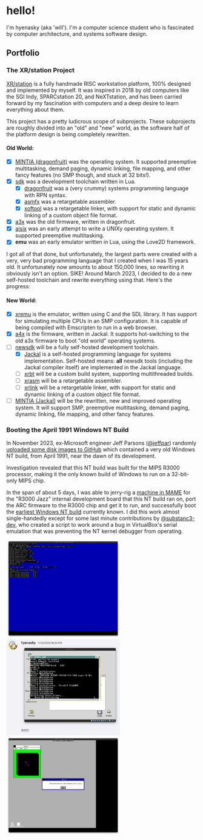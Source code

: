 # hello!

I'm hyenasky (aka 'will'). I'm a computer science student who is fascinated by computer architecture, and systems software design.

## Portfolio

### The XR/station Project

[XR/station](https://xrarch.github.io) is a fully handmade RISC workstation platform, 100% designed and implemented by myself. It was inspired in 2018 by old computers like the SGI Indy, SPARCstation 20, and NeXTstation, and has been carried forward by my fascination with computers and a deep desire to learn everything about them.

This project has a pretty ludicrous scope of subprojects. These subprojects are roughly divided into an "old" and "new" world, as the software half of the platform design is being completely rewritten.

#### Old World:

- [x] [MINTIA (dragonfruit)](https://github.com/xrarch/mintia) was the operating system. It supported preemptive multitasking, demand paging, dynamic linking, file mapping, and other fancy features (no SMP though, and stuck at 32 bits!).
- [x] [sdk](https://github.com/xrarch/sdk) was a development toolchain written in Lua.
    - [x] [dragonfruit](https://github.com/xrarch/sdk/tree/master/dragonfruit) was a (very crummy) systems programming language with RPN syntax.
    - [x] [asmfx](https://github.com/xrarch/sdk/tree/master/asmfx) was a retargetable assembler.
    - [x] [xoftool](https://github.com/xrarch/sdk/tree/master/xoftool) was a retargetable linker, with support for static and dynamic linking of a custom object file format.
- [x] [a3x](https://github.com/xrarch/a4x) was the old firmware, written in dragonfruit.
- [x] [aisix](https://github.com/xrarch/aisix) was an early attempt to write a UNIXy operating system. It supported preemptive multitasking.
- [x] **emu** was an early emulator written in Lua, using the Love2D framework.

I got all of that done, but unfortunately, the largest parts were created with a very, very bad programming language that I created when I was 15 years old. It unfortunately now amounts to about 150,000 lines, so rewriting it obviously isn't an option. SIKE! Around March 2023, I decided to do a new self-hosted toolchain and rewrite everything using that. Here's the progress:

#### New World:

- [x] [xremu](https://github.com/xrarch/xremu) is the emulator, written using C and the SDL library. It has support for simulating multiple CPUs in an SMP configuration. It is capable of being compiled with Emscripten to run in a web browser.
- [x] [a4x](https://github.com/xrarch/a4x) is the firmware, written in Jackal. It supports hot-switching to the old a3x firmware to boot "old world" operating systems.
- [ ] [newsdk](https://github.com/xrarch/newsdk) will be a fully self-hosted development toolchain.
    - [x] [Jackal](https://github.com/xrarch/newsdk/tree/main/Jackal) is a self-hosted programming language for systems implementation. Self-hosted means: **all** newsdk tools (including the Jackal compiler itself) are implemented in the Jackal language.
    - [ ] [xrbt](https://github.com/xrarch/newsdk/tree/main/XrBuildTool) will be a custom build system, supporting multithreaded builds.
    - [ ] [xrasm](https://github.com/xrarch/newsdk/tree/main/XrAsm) will be a retargetable assembler.
    - [ ] [xrlink](https://github.com/xrarch/newsdk/tree/main/XrLink) will be a retargetable linker, with support for static and dynamic linking of a custom object file format.
- [ ] [MINTIA (Jackal)](https://github.com/xrarch/mintia2) will be the rewritten, new and improved operating system. It will support SMP, preemptive multitasking, demand paging, dynamic linking, file mapping, and other fancy features.

### Booting the April 1991 Windows NT Build

In November 2023, ex-Microsoft engineer Jeff Parsons ([@jeffpar](https://github.com/jeffpar)) randomly [uploaded some disk images to GitHub](https://github.com/jeffpar/pcjs-miscdisks/commit/745b046f85939929f6b87baa8e573d2517adc657) which contained a very old Windows NT build, from April 1991, near the dawn of its development.

Investigation revealed that this NT build was built for the MIPS R3000 processor, making it the only known build of Windows to run on a 32-bit-only MIPS chip.

In the span of about 5 days, I was able to jerry-rig a [machine in MAME](https://github.com/hyenasky/mame-r3kjazz) for the "R3000 Jazz" internal development board that this NT build ran on, port the ARC firmware to the R3000 chip and get it to run, and successfully boot the [earliest Windows NT build](https://betawiki.net/wiki/Windows_NT_3.1_April_1991_build) currently known. I did this work almost single-handedly except for some last minute contributions by [@substanc3-dev](https://github.com/substanc3-dev), who created a script to work around a bug in VirtualBox's serial emulation that was preventing the NT kernel debugger from operating.

<img src="https://raw.githubusercontent.com/hyenasky/hyenasky/main/arc3000.png" width="300"><img src="https://raw.githubusercontent.com/hyenasky/hyenasky/main/aprilntboot.png" width="300"><img src="https://raw.githubusercontent.com/hyenasky/hyenasky/main/aprilntrunning.png" width="300">